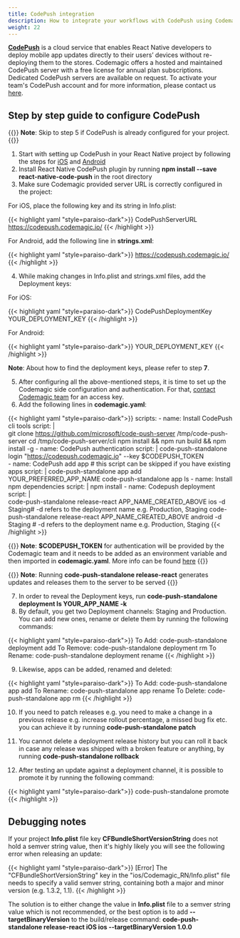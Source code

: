 ```yaml
---
title: CodePush integration
description: How to integrate your workflows with CodePush using Codemagic
weight: 22
---
```


[**CodePush**](https://github.com/microsoft/code-push) is a cloud service that enables React Native developers to deploy mobile app updates directly to their users’ devices without re-deploying them to the stores. 
Codemagic offers a hosted and maintained CodePush server with a free license for annual plan subscriptions. Dedicated CodePush servers are available on request. To activate your team's CodePush account and for more information, please contact us [here](https://codemagic.io/contact/).

## Step by step guide to configure CodePush

{{<notebox>}}
**Note**: Skip to step 5 if CodePush is already configured for your project.
{{</notebox>}}

1. Start with setting up CodePush in your React Native project by following the steps for [iOS](https://github.com/microsoft/react-native-code-push/blob/master/docs/setup-ios.md) and [Android](https://github.com/microsoft/react-native-code-push/blob/master/docs/setup-android.md)
2. Install React Native CodePush plugin by running **npm install --save react-native-code-push** in the root directory
3. Make sure Codemagic provided server URL is correctly configured in the project:

For iOS, place the following key and its string in Info.plist:

{{< highlight yaml "style=paraiso-dark">}}
<key>CodePushServerURL</key>
<string>https://codepush.codemagic.io/</string>
{{< /highlight >}}

For Android, add the following line in **strings.xml**:

{{< highlight yaml "style=paraiso-dark">}}
 <string moduleConfig="true" name="CodePushServerUrl">https://codepush.codemagic.io/</string>
{{< /highlight >}}

4. While making changes in Info.plist and strings.xml files, add the Deployment keys:

For iOS:

{{< highlight yaml "style=paraiso-dark">}}
<key>CodePushDeploymentKey</key>
<string>YOUR_DEPLOYMENT_KEY</string>
{{< /highlight >}}

For Android:

{{< highlight yaml "style=paraiso-dark">}}
<string moduleConfig="true" name="CodePushDeploymentKey">YOUR_DEPLOYMENT_KEY</string>
{{< /highlight >}}

**Note**: About how to find the deployment keys, please refer to step **7**.

5. After configuring all the above-mentioned steps, it is time to set up the Codemagic side configuration and authentication. For that, [contact Codemagic team](https://codemagic.io/contact/) for an access key.
6. Add the following lines in **codemagic.yaml**:

{{< highlight yaml "style=paraiso-dark">}}
scripts:
    - name: Install CodePush cli tools
      script: |                         
          git clone https://github.com/microsoft/code-push-server /tmp/code-push-server
          cd /tmp/code-push-server/cli
          npm install && npm run build && npm install -g
    - name: CodePush authentication
      script: |
          code-push-standalone login "https://codepush.codemagic.io" --key $CODEPUSH_TOKEN       
    - name: CodePush add app # this script can be skipped if you have existing apps
      script: |
          code-push-standalone app add YOUR_PREFERRED_APP_NAME
          code-push-standalone app ls
    - name: Install npm dependencies
      script: |
        npm install
    - name: Codepush deployment
      script: |         
           code-push-standalone release-react APP_NAME_CREATED_ABOVE ios -d Staging# -d refers to the deployment name e.g. Production, Staging
           code-push-standalone release-react APP_NAME_CREATED_ABOVE android -d Staging # -d refers to the deployment name e.g. Production, Staging
{{< /highlight >}}

{{<notebox>}}
**Note**: **$CODEPUSH_TOKEN** for authentication will be provided by the Codemagic team and it needs to be added as an environment variable and then imported in **codemagic.yaml**. More info can be found [here](https://docs.codemagic.io/yaml-basic-configuration/configuring-environment-variables/)
{{</notebox>}}

{{<notebox>}}
**Note**: Running **code-push-standalone release-react** generates updates and releases them to the server to be served 
{{</notebox>}}


7. In order to reveal the Deployment keys, run **code-push-standalone deployment ls YOUR_APP_NAME -k**
8. By default, you get two Deployment channels: Staging and Production. You can add new ones, rename or delete them by running the following commands:

{{< highlight yaml "style=paraiso-dark">}}
To Add: code-push-standalone deployment add <appName> <deploymentName>
To Remove: code-push-standalone deployment rm <appName> <deploymentName>
To Rename: code-push-standalone deployment rename <appName> <deploymentName> <newDeploymentName>
{{< /highlight >}}

9. Likewise, apps can be added, renamed and deleted:

{{< highlight yaml "style=paraiso-dark">}}
To Add: code-push-standalone app add <appName>
To Rename: code-push-standalone app rename <appName> <newAppName>
To Delete: code-push-standalone app rm <appName>
{{< /highlight >}}

10. If you need to patch releases e.g. you need to make a change in a previous release e.g. increase rollout percentage, a missed bug fix etc. you can achieve it by running **code-push-standalone patch <appName> <deploymentName>**

11. You cannot delete a deployment release history but you can roll it back in case any release was shipped with a broken feature or anything, by running **code-push-standalone rollback <appName> <deploymentName>**
    
12. After testing an update against a deployment channel, it is possible to promote it by running the following command:

{{< highlight yaml "style=paraiso-dark">}}
code-push-standalone promote <appName> <sourceDeploymentName> <destDeploymentName>
{{< /highlight >}}

## Debugging notes

If your project **Info.plist** file key **CFBundleShortVersionString** does not hold a semver string value, then it's highly likely you will see the following error when releasing an update:

{{< highlight yaml "style=paraiso-dark">}}
[Error]  The "CFBundleShortVersionString" key in the "ios/Codemagic_RN/Info.plist" file needs to specify a valid semver string, containing both a major and minor version (e.g. 1.3.2, 1.1).
{{< /highlight >}}

The solution is to either change the value in **Info.plist** file to a semver string value which is not recommended, or the best option is to add **--targetBinaryVersion**  to the build/release command: **code-push-standalone release-react iOS ios --targetBinaryVersion 1.0.0**
